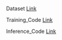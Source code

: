 Dataset [Link][1] 


Training_Code [Link][2]


Inference_Code [Link][3]


[1]: https://www.kaggle.com/datasets/vasukapoor2003/project-dataset            "Dataset"
[2]: https://www.kaggle.com/code/vinayak21574/semeval               "Train"
[3]: https://www.kaggle.com/code/vinayak21574/semeval-infer      "Inference"
